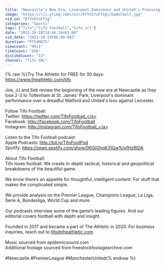 ```yaml
---
title: "Newcastle's New Era, Liverpool Dominance and United's Pressing Issues | Tifo Football Podcast"
image: "https:\/\/i.ytimg.com\/vi\/EfYn57uFf1g\/hqdefault.jpg"
vid_id: "EfYn57uFf1g"
categories: "Sports"
tags: ["Tifo","tifo football","tifo irl"]
date: "2021-10-19T14:46:18+03:00"
vid_date: "2021-10-19T06:00:06Z"
duration: "PT54M47S"
viewcount: "9511"
likeCount: "556"
dislikeCount: "13"
channel: "Tifo IRL"
---
```

{% raw %}Try The Athletic for FREE for 30 days: <a rel="nofollow" target="blank" href="https://www.theathletic.com/tifo">https://www.theathletic.com/tifo</a><br /><br />Joe, JJ and Seb review the beginning of the new era at Newcastle as they lose 2-3 to Tottenham at St. James' Park, Liverpool's dominant performance over a dreadful Watford and United's loss against Leicester.<br /><br />Follow Tifo Football:<br />Twitter: <a rel="nofollow" target="blank" href="https://twitter.com/TifoFootball_">https://twitter.com/TifoFootball_</a><br />Facebook: <a rel="nofollow" target="blank" href="http://facebook.com/TifoFootball">http://facebook.com/TifoFootball</a><br />Instagram: <a rel="nofollow" target="blank" href="http://instagram.com/TifoFootball_">http://instagram.com/TifoFootball_</a><br /><br />Listen to the Tifo Football podcast:<br />Apple Podcasts: <a rel="nofollow" target="blank" href="http://bit.ly/TifoFootPod">http://bit.ly/TifoFootPod</a><br />Spotify: <a rel="nofollow" target="blank" href="https://open.spotify.com/show/06QIGhqK31Qw1UvfHzRIDA">https://open.spotify.com/show/06QIGhqK31Qw1UvfHzRIDA</a><br /><br />About Tifo Football:<br />Tifo loves football. We create In-depth tactical, historical and geopolitical breakdowns of the beautiful game. <br /><br />We know there’s an appetite for thoughtful, intelligent content. For stuff that makes the complicated simple.<br /><br />We provide analysis on the Premier League, Champions League, La Liga, Serie A, Bundesliga, World Cup and more.<br /><br />Our podcasts interview some of the game’s leading figures. And our editorial covers football with depth and insight.<br /><br />Founded in 2017 and became a part of The Athletic in 2020. For business inquiries, reach out to tifo@theathletic.com.<br /><br />Music sourced from epidemicsound.com<br />Additional footage sourced from freestockfootagearchive.com<br /><br />#Newcastle #PremierLeague #ManchesterUnited{% endraw %}
